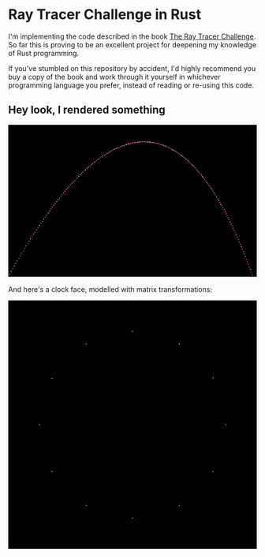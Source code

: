# Ray Tracer Challenge in Rust

I'm implementing the code described in the book [The Ray Tracer Challenge](http://raytracerchallenge.com/). So far this is proving to be an excellent project for
deepening my knowledge of Rust programming.

If you've stumbled on this repository by accident, I'd highly recommend you buy
a copy of the book and work through it yourself in whichever programming language
you prefer, instead of reading or re-using this code.

## Hey look, I rendered something

![A projectile's path, modelled with matrix math](assets/projectile.png)

And here's a clock face, modelled with matrix transformations:

![A clock face, also modelled with matrix math](assets/clock.png)